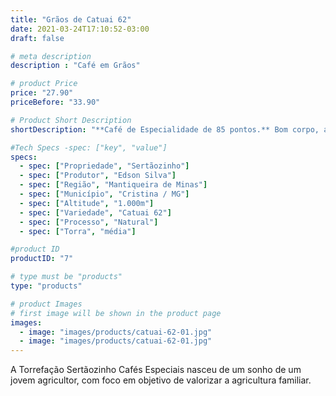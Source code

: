 ```yaml
---
title: "Grãos de Catuai 62"
date: 2021-03-24T17:10:52-03:00
draft: false

# meta description
description : "Café em Grãos"

# product Price
price: "27.90"
priceBefore: "33.90"

# Product Short Description
shortDescription: "**Café de Especialidade de 85 pontos.** Bom corpo, acidêz média, notas de caramelo, chocolate amargo, nozes, amendoim, final doce, leve e seco."

#Tech Specs -spec: ["key", "value"]
specs:
  - spec: ["Propriedade", "Sertãozinho"]
  - spec: ["Produtor", "Edson Silva"]
  - spec: ["Região", "Mantiqueira de Minas"]
  - spec: ["Município", "Cristina / MG"]
  - spec: ["Altitude", "1.000m"]
  - spec: ["Variedade", "Catuai 62"]
  - spec: ["Processo", "Natural"]
  - spec: ["Torra", "média"]

#product ID
productID: "7"

# type must be "products"
type: "products"

# product Images
# first image will be shown in the product page
images:
  - image: "images/products/catuai-62-01.jpg"
  - image: "images/products/catuai-62-01.jpg"
---
```


A Torrefação Sertãozinho Cafés Especiais nasceu de um sonho de um jovem agricultor, com foco em objetivo de valorizar a agricultura familiar.
